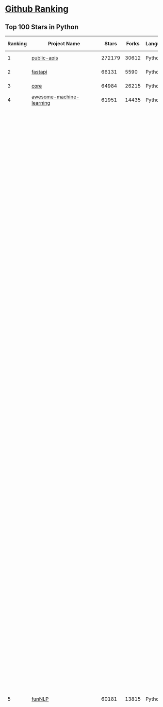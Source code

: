 [Github Ranking](../README.md)
==========

## Top 100 Stars in Python

| Ranking | Project Name | Stars | Forks | Language | Open Issues | Description | Last Commit |
| ------- | ------------ | ----- | ----- | -------- | ----------- | ----------- | ----------- |
| 1 | [public-apis](https://github.com/public-apis/public-apis) | 272179 | 30612 | Python | 2 | A collective list of free APIs | 2023-12-21T10:26:15Z |
| 2 | [fastapi](https://github.com/tiangolo/fastapi) | 66131 | 5590 | Python | 32 | FastAPI framework, high performance, easy to learn, fast to code, ready for production | 2023-12-22T00:08:50Z |
| 3 | [core](https://github.com/home-assistant/core) | 64984 | 26215 | Python | 2187 | :house_with_garden: Open source home automation that puts local control and privacy first. | 2023-12-22T09:51:33Z |
| 4 | [awesome-machine-learning](https://github.com/josephmisiti/awesome-machine-learning) | 61951 | 14435 | Python | 0 | A curated list of awesome Machine Learning frameworks, libraries and software. | 2023-12-14T15:28:51Z |
| 5 | [funNLP](https://github.com/fighting41love/funNLP) | 60181 | 13815 | Python | 20 | 中英文敏感词、语言检测、中外手机/电话归属地/运营商查询、名字推断性别、手机号抽取、身份证抽取、邮箱抽取、中日文人名库、中文缩写库、拆字词典、词汇情感值、停用词、反动词表、暴恐词表、繁简体转换、英文模拟中文发音、汪峰歌词生成器、职业名称词库、同义词库、反义词库、否定词库、汽车品牌词库、汽车零件词库、连续英文切割、各种中文词向量、公司名字大全、古诗词库、IT词库、财经词库、成语词库、地名词库、历史名人词库、诗词词库、医学词库、饮食词库、法律词库、汽车词库、动物词库、中文聊天语料、中文谣言数据、百度中文问答数据集、句子相似度匹配算法集合、bert资源、文本生成&摘要相关工具、cocoNLP信息抽取工具、国内电话号码正则匹配、清华大学XLORE:中英文跨语言百科知识图谱、清华大学人工智能技术系列报告、自然语言生成、NLU太难了系列、自动对联数据及机器人、用户名黑名单列表、罪名法务名词及分类模型、微信公众号语料、cs224n深度学习自然语言处理课程、中文手写汉字识别、中文自然语言处理 语料/数据集、变量命名神器、分词语料库+代码、任务型对话英文数据集、ASR 语音数据集 + 基于深度学习的中文语音识别系统、笑声检测器、Microsoft多语言数字/单位/如日期时间识别包、中华新华字典数据库及api(包括常用歇后语、成语、词语和汉字)、文档图谱自动生成、SpaCy 中文模型、Common Voice语音识别数据集新版、神经网络关系抽取、基于bert的命名实体识别、关键词(Keyphrase)抽取包pke、基于医疗领域知识图谱的问答系统、基于依存句法与语义角色标注的事件三元组抽取、依存句法分析4万句高质量标注数据、cnocr：用来做中文OCR的Python3包、中文人物关系知识图谱项目、中文nlp竞赛项目及代码汇总、中文字符数据、speech-aligner: 从“人声语音”及其“语言文本”产生音素级别时间对齐标注的工具、AmpliGraph: 知识图谱表示学习(Python)库：知识图谱概念链接预测、Scattertext 文本可视化(python)、语言/知识表示工具：BERT & ERNIE、中文对比英文自然语言处理NLP的区别综述、Synonyms中文近义词工具包、HarvestText领域自适应文本挖掘工具（新词发现-情感分析-实体链接等）、word2word：(Python)方便易用的多语言词-词对集：62种语言/3,564个多语言对、语音识别语料生成工具：从具有音频/字幕的在线视频创建自动语音识别(ASR)语料库、构建医疗实体识别的模型（包含词典和语料标注）、单文档非监督的关键词抽取、Kashgari中使用gpt-2语言模型、开源的金融投资数据提取工具、文本自动摘要库TextTeaser: 仅支持英文、人民日报语料处理工具集、一些关于自然语言的基本模型、基于14W歌曲知识库的问答尝试--功能包括歌词接龙and已知歌词找歌曲以及歌曲歌手歌词三角关系的问答、基于Siamese bilstm模型的相似句子判定模型并提供训练数据集和测试数据集、用Transformer编解码模型实现的根据Hacker News文章标题自动生成评论、用BERT进行序列标记和文本分类的模板代码、LitBank：NLP数据集——支持自然语言处理和计算人文学科任务的100部带标记英文小说语料、百度开源的基准信息抽取系统、虚假新闻数据集、Facebook: LAMA语言模型分析，提供Transformer-XL/BERT/ELMo/GPT预训练语言模型的统一访问接口、CommonsenseQA：面向常识的英文QA挑战、中文知识图谱资料、数据及工具、各大公司内部里大牛分享的技术文档 PDF 或者 PPT、自然语言生成SQL语句（英文）、中文NLP数据增强（EDA）工具、英文NLP数据增强工具 、基于医药知识图谱的智能问答系统、京东商品知识图谱、基于mongodb存储的军事领域知识图谱问答项目、基于远监督的中文关系抽取、语音情感分析、中文ULMFiT-情感分析-文本分类-语料及模型、一个拍照做题程序、世界各国大规模人名库、一个利用有趣中文语料库 qingyun 训练出来的中文聊天机器人、中文聊天机器人seqGAN、省市区镇行政区划数据带拼音标注、教育行业新闻语料库包含自动文摘功能、开放了对话机器人-知识图谱-语义理解-自然语言处理工具及数据、中文知识图谱：基于百度百科中文页面-抽取三元组信息-构建中文知识图谱、masr: 中文语音识别-提供预训练模型-高识别率、Python音频数据增广库、中文全词覆盖BERT及两份阅读理解数据、ConvLab：开源多域端到端对话系统平台、中文自然语言处理数据集、基于最新版本rasa搭建的对话系统、基于TensorFlow和BERT的管道式实体及关系抽取、一个小型的证券知识图谱/知识库、复盘所有NLP比赛的TOP方案、OpenCLaP：多领域开源中文预训练语言模型仓库、UER：基于不同语料+编码器+目标任务的中文预训练模型仓库、中文自然语言处理向量合集、基于金融-司法领域(兼有闲聊性质)的聊天机器人、g2pC：基于上下文的汉语读音自动标记模块、Zincbase 知识图谱构建工具包、诗歌质量评价/细粒度情感诗歌语料库、快速转化「中文数字」和「阿拉伯数字」、百度知道问答语料库、基于知识图谱的问答系统、jieba_fast 加速版的jieba、正则表达式教程、中文阅读理解数据集、基于BERT等最新语言模型的抽取式摘要提取、Python利用深度学习进行文本摘要的综合指南、知识图谱深度学习相关资料整理、维基大规模平行文本语料、StanfordNLP 0.2.0：纯Python版自然语言处理包、NeuralNLP-NeuralClassifier：腾讯开源深度学习文本分类工具、端到端的封闭域对话系统、中文命名实体识别：NeuroNER vs. BertNER、新闻事件线索抽取、2019年百度的三元组抽取比赛：“科学空间队”源码、基于依存句法的开放域文本知识三元组抽取和知识库构建、中文的GPT2训练代码、ML-NLP - 机器学习(Machine Learning)NLP面试中常考到的知识点和代码实现、nlp4han:中文自然语言处理工具集(断句/分词/词性标注/组块/句法分析/语义分析/NER/N元语法/HMM/代词消解/情感分析/拼写检查、XLM：Facebook的跨语言预训练语言模型、用基于BERT的微调和特征提取方法来进行知识图谱百度百科人物词条属性抽取、中文自然语言处理相关的开放任务-数据集-当前最佳结果、CoupletAI - 基于CNN+Bi-LSTM+Attention 的自动对对联系统、抽象知识图谱、MiningZhiDaoQACorpus - 580万百度知道问答数据挖掘项目、brat rapid annotation tool: 序列标注工具、大规模中文知识图谱数据：1.4亿实体、数据增强在机器翻译及其他nlp任务中的应用及效果、allennlp阅读理解:支持多种数据和模型、PDF表格数据提取工具 、 Graphbrain：AI开源软件库和科研工具，目的是促进自动意义提取和文本理解以及知识的探索和推断、简历自动筛选系统、基于命名实体识别的简历自动摘要、中文语言理解测评基准，包括代表性的数据集&基准模型&语料库&排行榜、树洞 OCR 文字识别 、从包含表格的扫描图片中识别表格和文字、语声迁移、Python口语自然语言处理工具集(英文)、 similarity：相似度计算工具包，java编写、海量中文预训练ALBERT模型 、Transformers 2.0 、基于大规模音频数据集Audioset的音频增强 、Poplar：网页版自然语言标注工具、图片文字去除，可用于漫画翻译 、186种语言的数字叫法库、Amazon发布基于知识的人-人开放领域对话数据集 、中文文本纠错模块代码、繁简体转换 、 Python实现的多种文本可读性评价指标、类似于人名/地名/组织机构名的命名体识别数据集 、东南大学《知识图谱》研究生课程(资料)、. 英文拼写检查库 、 wwsearch是企业微信后台自研的全文检索引擎、CHAMELEON：深度学习新闻推荐系统元架构 、 8篇论文梳理BERT相关模型进展与反思、DocSearch：免费文档搜索引擎、 LIDA：轻量交互式对话标注工具 、aili - the fastest in-memory index in the East 东半球最快并发索引 、知识图谱车音工作项目、自然语言生成资源大全 、中日韩分词库mecab的Python接口库、中文文本摘要/关键词提取、汉字字符特征提取器 (featurizer)，提取汉字的特征（发音特征、字形特征）用做深度学习的特征、中文生成任务基准测评 、中文缩写数据集、中文任务基准测评 - 代表性的数据集-基准(预训练)模型-语料库-baseline-工具包-排行榜、PySS3：面向可解释AI的SS3文本分类器机器可视化工具 、中文NLP数据集列表、COPE - 格律诗编辑程序、doccano：基于网页的开源协同多语言文本标注工具 、PreNLP：自然语言预处理库、简单的简历解析器，用来从简历中提取关键信息、用于中文闲聊的GPT2模型：GPT2-chitchat、基于检索聊天机器人多轮响应选择相关资源列表(Leaderboards、Datasets、Papers)、(Colab)抽象文本摘要实现集锦(教程 、词语拼音数据、高效模糊搜索工具、NLP数据增广资源集、微软对话机器人框架 、 GitHub Typo Corpus：大规模GitHub多语言拼写错误/语法错误数据集、TextCluster：短文本聚类预处理模块 Short text cluster、面向语音识别的中文文本规范化、BLINK：最先进的实体链接库、BertPunc：基于BERT的最先进标点修复模型、Tokenizer：快速、可定制的文本词条化库、中文语言理解测评基准，包括代表性的数据集、基准(预训练)模型、语料库、排行榜、spaCy 医学文本挖掘与信息提取 、 NLP任务示例项目代码集、 python拼写检查库、chatbot-list - 行业内关于智能客服、聊天机器人的应用和架构、算法分享和介绍、语音质量评价指标(MOSNet, BSSEval, STOI, PESQ, SRMR)、 用138GB语料训练的法文RoBERTa预训练语言模型 、BERT-NER-Pytorch：三种不同模式的BERT中文NER实验、无道词典 - 有道词典的命令行版本，支持英汉互查和在线查询、2019年NLP亮点回顾、 Chinese medical dialogue data 中文医疗对话数据集 、最好的汉字数字(中文数字)-阿拉伯数字转换工具、 基于百科知识库的中文词语多词义/义项获取与特定句子词语语义消歧、awesome-nlp-sentiment-analysis - 情感分析、情绪原因识别、评价对象和评价词抽取、LineFlow：面向所有深度学习框架的NLP数据高效加载器、中文医学NLP公开资源整理 、MedQuAD：(英文)医学问答数据集、将自然语言数字串解析转换为整数和浮点数、Transfer Learning in Natural Language Processing (NLP) 、面向语音识别的中文/英文发音辞典、Tokenizers：注重性能与多功能性的最先进分词器、CLUENER 细粒度命名实体识别 Fine Grained Named Entity Recognition、 基于BERT的中文命名实体识别、中文谣言数据库、NLP数据集/基准任务大列表、nlp相关的一些论文及代码, 包括主题模型、词向量(Word Embedding)、命名实体识别(NER)、文本分类(Text Classificatin)、文本生成(Text Generation)、文本相似性(Text Similarity)计算等，涉及到各种与nlp相关的算法，基于keras和tensorflow 、Python文本挖掘/NLP实战示例、 Blackstone：面向非结构化法律文本的spaCy pipeline和NLP模型通过同义词替换实现文本“变脸” 、中文 预训练 ELECTREA 模型: 基于对抗学习 pretrain Chinese Model 、albert-chinese-ner - 用预训练语言模型ALBERT做中文NER 、基于GPT2的特定主题文本生成/文本增广、开源预训练语言模型合集、多语言句向量包、编码、标记和实现：一种可控高效的文本生成方法、 英文脏话大列表 、attnvis：GPT2、BERT等transformer语言模型注意力交互可视化、CoVoST：Facebook发布的多语种语音-文本翻译语料库，包括11种语言(法语、德语、荷兰语、俄语、西班牙语、意大利语、土耳其语、波斯语、瑞典语、蒙古语和中文)的语音、文字转录及英文译文、Jiagu自然语言处理工具 - 以BiLSTM等模型为基础，提供知识图谱关系抽取 中文分词 词性标注 命名实体识别 情感分析 新词发现 关键词 文本摘要 文本聚类等功能、用unet实现对文档表格的自动检测，表格重建、NLP事件提取文献资源列表 、 金融领域自然语言处理研究资源大列表、CLUEDatasetSearch - 中英文NLP数据集：搜索所有中文NLP数据集，附常用英文NLP数据集 、medical_NER - 中文医学知识图谱命名实体识别 、(哈佛)讲因果推理的免费书、知识图谱相关学习资料/数据集/工具资源大列表、Forte：灵活强大的自然语言处理pipeline工具集 、Python字符串相似性算法库、PyLaia：面向手写文档分析的深度学习工具包、TextFooler：针对文本分类/推理的对抗文本生成模块、Haystack：灵活、强大的可扩展问答(QA)框架、中文关键短语抽取工具 | 2023-08-24T08:47:15Z |
| 6 | [devops-exercises](https://github.com/bregman-arie/devops-exercises) | 59950 | 12811 | Python | 20 | Linux, Jenkins, AWS, SRE, Prometheus, Docker, Python, Ansible, Git, Kubernetes, Terraform, OpenStack, SQL, NoSQL, Azure, GCP, DNS, Elastic, Network, Virtualization. DevOps Interview Questions | 2023-12-03T23:26:26Z |
| 7 | [scrapy](https://github.com/scrapy/scrapy) | 49612 | 10353 | Python | 453 | Scrapy, a fast high-level web crawling & scraping framework for Python. | 2023-12-21T20:22:10Z |
| 8 | [Real-Time-Voice-Cloning](https://github.com/CorentinJ/Real-Time-Voice-Cloning) | 49237 | 8386 | Python | 169 | Clone a voice in 5 seconds to generate arbitrary speech in real-time | 2023-11-11T09:58:15Z |
| 9 | [you-get](https://github.com/soimort/you-get) | 48657 | 9379 | Python | 0 | :arrow_double_down: Dumb downloader that scrapes the web | 2023-12-19T08:32:51Z |
| 10 | [yolov5](https://github.com/ultralytics/yolov5) | 44064 | 15159 | Python | 183 | YOLOv5 🚀 in PyTorch > ONNX > CoreML > TFLite | 2023-12-21T20:55:00Z |
| 11 | [DeepFaceLab](https://github.com/iperov/DeepFaceLab) | 43797 | 9876 | Python | 541 | DeepFaceLab is the leading software for creating deepfakes. | 2023-10-24T10:56:48Z |
| 12 | [hackingtool](https://github.com/Z4nzu/hackingtool) | 41290 | 4616 | Python | 21 | ALL IN ONE Hacking Tool For Hackers | 2023-11-28T19:10:42Z |
| 13 | [interview_internal_reference](https://github.com/0voice/interview_internal_reference) | 35705 | 9432 | Python | 27 | 2023年最新总结，阿里，腾讯，百度，美团，头条等技术面试题目，以及答案，专家出题人分析汇总。 | 2023-05-17T07:20:27Z |
| 14 | [mitmproxy](https://github.com/mitmproxy/mitmproxy) | 33120 | 3896 | Python | 276 | An interactive TLS-capable intercepting HTTP proxy for penetration testers and software developers. | 2023-12-22T00:09:16Z |
| 15 | [12306](https://github.com/testerSunshine/12306) | 32898 | 9748 | Python | 225 | 12306智能刷票，订票 | 2023-04-02T03:19:43Z |
| 16 | [odoo](https://github.com/odoo/odoo) | 32253 | 21088 | Python | 2337 | Odoo. Open Source Apps To Grow Your Business. | 2023-12-22T10:01:23Z |
| 17 | [diagrams](https://github.com/mingrammer/diagrams) | 32198 | 2107 | Python | 279 | :art: Diagram as Code for prototyping cloud system architectures | 2023-12-11T09:40:11Z |
| 18 | [pytorch-tutorial](https://github.com/yunjey/pytorch-tutorial) | 28398 | 7971 | Python | 66 | PyTorch Tutorial for Deep Learning Researchers | 2023-08-15T10:17:50Z |
| 19 | [interactive-coding-challenges](https://github.com/donnemartin/interactive-coding-challenges) | 28196 | 4542 | Python | 34 | 120+ interactive Python coding interview challenges (algorithms and data structures).  Includes Anki flashcards. | 2023-09-12T22:51:04Z |
| 20 | [ChatGPT](https://github.com/acheong08/ChatGPT) | 27678 | 4752 | Python | 11 | Reverse engineered ChatGPT API | 2023-08-02T06:02:10Z |
| 21 | [linux-insides](https://github.com/0xAX/linux-insides) | 28977 | 3380 | Python | 28 | A little bit about a linux kernel | 2023-09-02T10:26:40Z |
| 22 | [30-Days-Of-Python](https://github.com/Asabeneh/30-Days-Of-Python) | 27864 | 5997 | Python | 24 | 30 days of Python programming challenge is a step-by-step guide to learn the Python programming language in 30 days. This challenge may take more than100 days, follow your own pace.  These videos may help too: https://www.youtube.com/channel/UC7PNRuno1rzYPb1xLa4yktw | 2023-12-20T15:36:42Z |
| 23 | [ItChat](https://github.com/littlecodersh/ItChat) | 24553 | 5587 | Python | 264 | A complete and graceful API for Wechat. 微信个人号接口、微信机器人及命令行微信，三十行即可自定义个人号机器人。 | 2023-09-28T07:46:58Z |
| 24 | [hosts](https://github.com/StevenBlack/hosts) | 24376 | 2086 | Python | 57 | 🔒 Consolidating and extending hosts files from several well-curated sources. Optionally pick extensions for porn, social media, and other categories. | 2023-12-17T19:11:07Z |
| 25 | [glances](https://github.com/nicolargo/glances) | 24043 | 1430 | Python | 218 | Glances an Eye on your system. A top/htop alternative for GNU/Linux, BSD, Mac OS and Windows operating systems. | 2023-12-21T17:52:46Z |
| 26 | [MiniGPT-4](https://github.com/Vision-CAIR/MiniGPT-4) | 24039 | 2832 | Python | 286 | Open-sourced codes for MiniGPT-4 and MiniGPT-v2 (https://minigpt-4.github.io, https://minigpt-v2.github.io/) | 2023-12-22T06:32:03Z |
| 27 | [algorithms](https://github.com/keon/algorithms) | 23217 | 4619 | Python | 58 | Minimal examples of data structures and algorithms in Python | 2023-12-21T19:40:59Z |
| 28 | [roop](https://github.com/s0md3v/roop) | 22873 | 5446 | Python | 0 | one-click face swap | 2023-12-04T14:14:22Z |
| 29 | [textual](https://github.com/Textualize/textual) | 22392 | 693 | Python | 145 | The lean application framework for Python.  Build sophisticated user interfaces with a simple Python API. Run your apps in the terminal and a web browser. | 2023-12-21T17:44:26Z |
| 30 | [NLP-progress](https://github.com/sebastianruder/NLP-progress) | 22056 | 3594 | Python | 35 | Repository to track the progress in Natural Language Processing (NLP), including the datasets and the current state-of-the-art for the most common NLP tasks. | 2023-12-15T07:41:12Z |
| 31 | [tornado](https://github.com/tornadoweb/tornado) | 21366 | 5570 | Python | 187 | Tornado is a Python web framework and asynchronous networking library, originally developed at FriendFeed. | 2023-12-08T00:42:37Z |
| 32 | [macOS-Security-and-Privacy-Guide](https://github.com/drduh/macOS-Security-and-Privacy-Guide) | 20605 | 1444 | Python | 10 | Guide to securing and improving privacy on macOS | 2023-12-13T19:53:14Z |
| 33 | [d2l-en](https://github.com/d2l-ai/d2l-en) | 20265 | 3983 | Python | 81 | Interactive deep learning book with multi-framework code, math, and discussions. Adopted at 500 universities from 70 countries including Stanford, MIT, Harvard, and Cambridge. | 2023-12-22T02:59:56Z |
| 34 | [ComfyUI](https://github.com/comfyanonymous/ComfyUI) | 20066 | 2068 | Python | 896 | The most powerful and modular stable diffusion GUI with a graph/nodes interface. | 2023-12-22T03:02:56Z |
| 35 | [Langchain-Chatchat](https://github.com/chatchat-space/Langchain-Chatchat) | 19924 | 3416 | Python | 65 | Langchain-Chatchat（原Langchain-ChatGLM）基于 Langchain 与 ChatGLM 等语言模型的本地知识库问答 \| Langchain-Chatchat (formerly langchain-ChatGLM), local knowledge based LLM (like ChatGLM) QA app with langchain  | 2023-12-22T04:10:55Z |
| 36 | [Gooey](https://github.com/chriskiehl/Gooey) | 19897 | 1082 | Python | 126 | Turn (almost) any Python command line program into a full GUI application with one line | 2023-12-10T16:40:10Z |
| 37 | [dash](https://github.com/plotly/dash) | 19833 | 2022 | Python | 766 | Data Apps & Dashboards for Python. No JavaScript Required. | 2023-12-16T18:16:41Z |
| 38 | [deep-learning-for-image-processing](https://github.com/WZMIAOMIAO/deep-learning-for-image-processing) | 19076 | 7534 | Python | 49 | deep learning for image processing including classification and object-detection etc. | 2023-11-29T14:48:00Z |
| 39 | [chatgpt-on-wechat](https://github.com/zhayujie/chatgpt-on-wechat) | 19076 | 5452 | Python | 231 | 基于大模型搭建的微信聊天机器人，同时支持微信、企业微信、公众号、飞书接入，可选择GPT3.5/GPT4.0/Claude/文心一言/讯飞星火/通义千问/Gemini/LinkAI，能处理文本、语音和图片，访问操作系统和互联网，支持基于自有知识库进行定制企业智能客服。 | 2023-12-19T03:47:49Z |
| 40 | [datasets](https://github.com/huggingface/datasets) | 17779 | 2423 | Python | 552 | 🤗 The largest hub of ready-to-use datasets for ML models with fast, easy-to-use and efficient data manipulation tools | 2023-12-21T23:58:01Z |
| 41 | [fabric](https://github.com/fabric/fabric) | 14371 | 1984 | Python | 425 | Simple, Pythonic remote execution and deployment. | 2023-12-05T04:37:38Z |
| 42 | [powerline](https://github.com/powerline/powerline) | 14025 | 1023 | Python | 199 | Powerline is a statusline plugin for vim, and provides statuslines and prompts for several other applications, including zsh, bash, tmux, IPython, Awesome and Qtile. | 2023-12-04T17:32:40Z |
| 43 | [DeDRM_tools](https://github.com/apprenticeharper/DeDRM_tools) | 13982 | 1437 | Python | 823 | DeDRM tools for ebooks | 2023-12-21T11:35:38Z |
| 44 | [full-stack-fastapi-postgresql](https://github.com/tiangolo/full-stack-fastapi-postgresql) | 13918 | 2495 | Python | 172 | Full stack, modern web application generator. Using FastAPI, PostgreSQL as database, Docker, automatic HTTPS and more. | 2023-12-11T20:12:42Z |
| 45 | [ivy](https://github.com/unifyai/ivy) | 13852 | 5985 | Python | 966 | The Unified AI Framework | 2023-12-22T09:51:56Z |
| 46 | [the-gan-zoo](https://github.com/hindupuravinash/the-gan-zoo) | 13744 | 2542 | Python | 17 | A list of all named GANs! | 2023-10-06T18:30:38Z |
| 47 | [fauxpilot](https://github.com/fauxpilot/fauxpilot) | 13637 | 595 | Python | 57 | FauxPilot - an open-source alternative to GitHub Copilot server | 2023-08-21T16:40:38Z |
| 48 | [yapf](https://github.com/google/yapf) | 13521 | 955 | Python | 359 | A formatter for Python files | 2023-12-15T16:01:27Z |
| 49 | [voice-changer](https://github.com/w-okada/voice-changer) | 13172 | 1502 | Python | 74 | リアルタイムボイスチェンジャー Realtime Voice Changer | 2023-12-20T19:11:31Z |
| 50 | [qlib](https://github.com/microsoft/qlib) | 13091 | 2278 | Python | 154 | Qlib is an AI-oriented quantitative investment platform that aims to realize the potential, empower research, and create value using AI technologies in quantitative investment, from exploring ideas to implementing productions. Qlib supports diverse machine learning modeling paradigms. including supervised learning, market dynamics modeling, and RL. | 2023-12-17T10:33:07Z |
| 51 | [albumentations](https://github.com/albumentations-team/albumentations) | 12927 | 1560 | Python | 366 | Fast image augmentation library and an easy-to-use wrapper around other libraries. Documentation:  https://albumentations.ai/docs/ Paper about the library: https://www.mdpi.com/2078-2489/11/2/125 | 2023-12-15T08:10:26Z |
| 52 | [sentence-transformers](https://github.com/UKPLab/sentence-transformers) | 12683 | 2208 | Python | 981 | Multilingual Sentence & Image Embeddings with BERT | 2023-12-22T06:30:03Z |
| 53 | [rembg](https://github.com/danielgatis/rembg) | 12541 | 1507 | Python | 7 | Rembg is a tool to remove images background | 2023-12-16T15:12:27Z |
| 54 | [Swin-Transformer](https://github.com/microsoft/Swin-Transformer) | 12197 | 1922 | Python | 157 | This is an official implementation for "Swin Transformer: Hierarchical Vision Transformer using Shifted Windows". | 2023-11-08T07:03:37Z |
| 55 | [vllm](https://github.com/vllm-project/vllm) | 12049 | 1411 | Python | 781 | A high-throughput and memory-efficient inference and serving engine for LLMs | 2023-12-22T04:26:09Z |
| 56 | [AutoEq](https://github.com/jaakkopasanen/AutoEq) | 12031 | 2482 | Python | 7 | Automatic headphone equalization from frequency responses | 2023-12-11T17:47:51Z |
| 57 | [pix2code](https://github.com/tonybeltramelli/pix2code) | 11830 | 1422 | Python | 0 | pix2code: Generating Code from a Graphical User Interface Screenshot | 2023-09-08T02:36:51Z |
| 58 | [memray](https://github.com/bloomberg/memray) | 11682 | 380 | Python | 13 | The endgame Python memory profiler | 2023-12-20T02:48:47Z |
| 59 | [labelme](https://github.com/wkentaro/labelme) | 11600 | 3168 | Python | 68 | Image Polygonal Annotation with Python (polygon, rectangle, circle, line, point and image-level flag annotation). | 2023-12-19T17:15:30Z |
| 60 | [developer](https://github.com/smol-ai/developer) | 11403 | 1110 | Python | 59 | the first library to let you embed a developer agent in your own app! | 2023-10-22T13:20:42Z |
| 61 | [youtube-dl-gui](https://github.com/MrS0m30n3/youtube-dl-gui) | 9063 | 1593 | Python | 178 | A cross platform front-end GUI of the popular youtube-dl written in wxPython. | 2022-12-06T17:12:44Z |
| 62 | [ChatRWKV](https://github.com/BlinkDL/ChatRWKV) | 8987 | 670 | Python | 20 | ChatRWKV is like ChatGPT but powered by RWKV (100% RNN) language model, and open source. | 2023-12-14T11:03:07Z |
| 63 | [Chinese-BERT-wwm](https://github.com/ymcui/Chinese-BERT-wwm) | 8979 | 1367 | Python | 0 | Pre-Training with Whole Word Masking for Chinese BERT（中文BERT-wwm系列模型） | 2023-07-31T07:34:40Z |
| 64 | [Douyin-Bot](https://github.com/wangshub/Douyin-Bot) | 8955 | 1896 | Python | 57 | 😍 Python 抖音机器人，论如何在抖音上找到漂亮小姐姐？  | 2023-10-03T21:08:46Z |
| 65 | [wait-for-it](https://github.com/vishnubob/wait-for-it) | 8902 | 2268 | Python | 35 | Pure bash script to test and wait on the availability of a TCP host and port | 2022-12-12T09:36:50Z |
| 66 | [Mailpile](https://github.com/mailpile/Mailpile) | 8754 | 1044 | Python | 1 | A free & open modern, fast email client with user-friendly encryption and privacy features | 2023-11-01T17:23:19Z |
| 67 | [NeMo](https://github.com/NVIDIA/NeMo) | 8753 | 1947 | Python | 41 | NeMo: a toolkit for conversational AI | 2023-12-22T04:55:26Z |
| 68 | [deepface](https://github.com/serengil/deepface) | 8652 | 1636 | Python | 2 | A Lightweight Face Recognition and Facial Attribute Analysis (Age, Gender, Emotion and Race) Library for Python | 2023-12-21T09:52:37Z |
| 69 | [arrow](https://github.com/arrow-py/arrow) | 8438 | 690 | Python | 83 | 🏹 Better dates & times for Python | 2023-11-08T16:36:27Z |
| 70 | [google-images-download](https://github.com/hardikvasa/google-images-download) | 8431 | 2137 | Python | 111 | Python Script to download hundreds of images from 'Google Images'. It is a ready-to-run code! | 2023-12-05T15:06:53Z |
| 71 | [whoogle-search](https://github.com/benbusby/whoogle-search) | 8288 | 870 | Python | 50 | A self-hosted, ad-free, privacy-respecting metasearch engine | 2023-12-20T19:15:29Z |
| 72 | [petals](https://github.com/bigscience-workshop/petals) | 8102 | 413 | Python | 67 | 🌸 Run LLMs at home, BitTorrent-style. Fine-tuning and inference up to 10x faster than offloading | 2023-12-11T22:33:18Z |
| 73 | [data-science-from-scratch](https://github.com/joelgrus/data-science-from-scratch) | 8059 | 4315 | Python | 56 | code for Data Science From Scratch book | 2023-11-09T21:18:24Z |
| 74 | [pymc](https://github.com/pymc-devs/pymc) | 7940 | 1904 | Python | 199 | Bayesian Modeling and Probabilistic Programming in Python | 2023-12-22T06:49:05Z |
| 75 | [Wav2Lip](https://github.com/Rudrabha/Wav2Lip) | 7939 | 1789 | Python | 220 | This repository contains the codes of "A Lip Sync Expert Is All You Need for Speech to Lip Generation In the Wild", published at ACM Multimedia 2020.  | 2023-12-19T07:57:48Z |
| 76 | [graphene](https://github.com/graphql-python/graphene) | 7866 | 871 | Python | 104 | GraphQL framework for Python | 2023-11-28T12:05:57Z |
| 77 | [apex](https://github.com/NVIDIA/apex) | 7757 | 1298 | Python | 617 | A PyTorch Extension:  Tools for easy mixed precision and distributed training in Pytorch | 2023-12-21T01:21:12Z |
| 78 | [wandb](https://github.com/wandb/wandb) | 7608 | 589 | Python | 798 | 🔥 A tool for visualizing and tracking your machine learning experiments. This repo contains the CLI and Python API. | 2023-12-22T02:17:31Z |
| 79 | [TrumpScript](https://github.com/samshadwell/TrumpScript) | 7553 | 455 | Python | 0 | Make Python great again | 2019-12-04T13:55:30Z |
| 80 | [jupyterhub](https://github.com/jupyterhub/jupyterhub) | 7441 | 1975 | Python | 164 | Multi-user server for Jupyter notebooks | 2023-12-20T13:41:16Z |
| 81 | [pulse](https://github.com/adamian98/pulse) | 7607 | 1497 | Python | 56 | PULSE: Self-Supervised Photo Upsampling via Latent Space Exploration of Generative Models | 2021-04-30T11:50:25Z |
| 82 | [AlphaPose](https://github.com/MVIG-SJTU/AlphaPose) | 7470 | 1923 | Python | 247 | Real-Time and Accurate Full-Body Multi-Person Pose Estimation&Tracking System | 2023-12-20T03:03:38Z |
| 83 | [uvicorn](https://github.com/encode/uvicorn) | 7357 | 682 | Python | 29 | An ASGI web server, for Python. 🦄 | 2023-12-20T21:42:29Z |
| 84 | [Megatron-LM](https://github.com/NVIDIA/Megatron-LM) | 7327 | 1659 | Python | 217 | Ongoing research training transformer models at scale | 2023-12-20T23:20:49Z |
| 85 | [cookiecutter-data-science](https://github.com/drivendata/cookiecutter-data-science) | 7281 | 2271 | Python | 43 | A logical, reasonably standardized, but flexible project structure for doing and sharing data science work. | 2023-12-14T18:19:15Z |
| 86 | [ajenti](https://github.com/ajenti/ajenti) | 7279 | 845 | Python | 12 | Ajenti Core and stock plugins | 2023-12-20T07:52:16Z |
| 87 | [metaflow](https://github.com/Netflix/metaflow) | 7234 | 695 | Python | 248 | :rocket: Build and manage real-life data science projects with ease! | 2023-12-20T19:00:22Z |
| 88 | [platformio-core](https://github.com/platformio/platformio-core) | 7233 | 787 | Python | 196 | Your Gateway to Embedded Software Development Excellence :alien: | 2023-12-09T13:27:07Z |
| 89 | [lbry-sdk](https://github.com/lbryio/lbry-sdk) | 7226 | 502 | Python | 379 | The LBRY SDK for building decentralized, censorship resistant, monetized, digital content apps. | 2023-06-28T16:36:18Z |
| 90 | [whisperX](https://github.com/m-bain/whisperX) | 7100 | 673 | Python | 305 | WhisperX:  Automatic Speech Recognition with Word-level Timestamps (& Diarization) | 2023-12-19T15:55:20Z |
| 91 | [MemGPT](https://github.com/cpacker/MemGPT) | 6904 | 740 | Python | 62 | Teaching LLMs memory management for unbounded context 📚🦙 | 2023-12-22T09:53:34Z |
| 92 | [facechain](https://github.com/modelscope/facechain) | 6783 | 627 | Python | 33 | FaceChain is a deep-learning toolchain for generating your Digital-Twin. | 2023-12-21T02:51:31Z |
| 93 | [eve](https://github.com/pyeve/eve) | 6649 | 754 | Python | 24 | REST API framework designed for human beings | 2023-09-14T12:17:35Z |
| 94 | [umap](https://github.com/lmcinnes/umap) | 6647 | 752 | Python | 419 | Uniform Manifold Approximation and Projection | 2023-12-18T14:26:15Z |
| 95 | [dumb-init](https://github.com/Yelp/dumb-init) | 6550 | 352 | Python | 16 | A minimal init system for Linux containers | 2023-10-09T19:50:41Z |
| 96 | [sweep](https://github.com/sweepai/sweep) | 6510 | 375 | Python | 252 | Sweep: AI-powered Junior Developer for small features and bug fixes. | 2023-12-19T18:47:24Z |
| 97 | [PythonSpiderNotes](https://github.com/lining0806/PythonSpiderNotes) | 6452 | 2220 | Python | 9 | Python入门网络爬虫之精华版 | 2021-06-21T02:47:57Z |
| 98 | [DeepPavlov](https://github.com/deeppavlov/DeepPavlov) | 6426 | 1137 | Python | 18 | An open source library for deep learning end-to-end dialog systems and chatbots. | 2023-12-05T06:40:26Z |
| 99 | [asyncpg](https://github.com/MagicStack/asyncpg) | 6391 | 398 | Python | 182 | A fast PostgreSQL Database Client Library for Python/asyncio. | 2023-12-01T22:03:50Z |
| 100 | [XAgent](https://github.com/OpenBMB/XAgent) | 6333 | 602 | Python | 17 | An Autonomous LLM Agent for Complex Task Solving | 2023-12-21T03:04:29Z |

